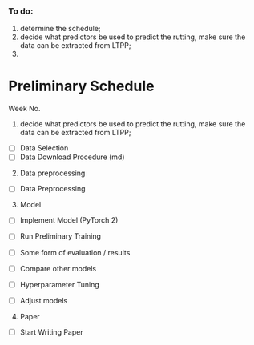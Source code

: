 ### To do:

1. determine the schedule;
2. decide what predictors be used to predict the rutting, make sure the data can be extracted from LTPP;
3. 


# Preliminary Schedule

Week No.
1. decide what predictors be used to predict the rutting, make sure the data can be extracted from LTPP;

- [ ] Data Selection
- [ ] Data Download Procedure (md)

2. Data preprocessing

- [ ] Data Preprocessing

3. Model

- [ ] Implement Model (PyTorch 2)
- [ ] Run Preliminary Training
- [ ] Some form of evaluation / results


- [ ] Compare other models

- [ ] Hyperparameter Tuning
- [ ] Adjust models

4. Paper

- [ ] Start Writing Paper



